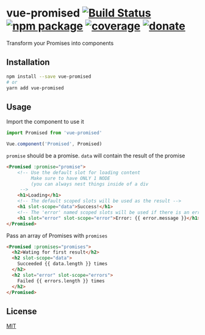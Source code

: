 vue-promised [![Build Status](https://img.shields.io/circleci/project/posva/vue-promised/master.svg)](https://circleci.com/gh/posva/vue-promised) [![npm package](https://img.shields.io/npm/v/vue-promised.svg)](https://www.npmjs.com/package/vue-promised) [![coverage](https://img.shields.io/codecov/c/github/posva/vue-promised.svg)](https://codecov.io/github/posva/vue-promised) [![donate](https://img.shields.io/badge/donate-%E2%99%A5-ff69b4.svg)](https://github.com/posva/donate)
===

Transform your Promises into components

## Installation

```bash
npm install --save vue-promised
# or
yarn add vue-promised
```

## Usage

Import the component to use it

```js
import Promised from 'vue-promised'

Vue.component('Promised', Promised)
```

`promise` should be a promise. `data` will contain the result of the promise
```html
<Promised :promise="promise">
    <!-- Use the default slot for loading content
         Make sure to have ONLY 1 NODE
         (you can always nest things inside of a div
     -->
    <h1>Loading</h1>
    <!-- The default scoped slots will be used as the result -->
    <h1 slot-scope="data">Success!</h1>
    <!-- The 'error' named scoped slots will be used if there is an error -->
    <h1 slot="error" slot-scope="error">Error: {{ error.message }}</h1>
</Promised>
```

Pass an array of Promises with `promises`

```html
<Promised :promises="promises">
  <h2>Wating for first result</h2>
  <h2 slot-scope="data">
    Succeeded {{ data.length }} times
  </h2>
  <h2 slot="error" slot-scope="errors">
    Failed {{ errors.length }} times
  </h2>
</Promised>
```

## License

[MIT](http://opensource.org/licenses/MIT)

